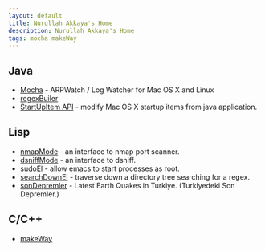 ```yaml
---
layout: default
title: Nurullah Akkaya's Home
description: Nurullah Akkaya's Home
tags: mocha makeWay
---
```


## Java
 - [Mocha](/mocha.markdown) - ARPWatch / Log Watcher for Mac OS X and Linux
 - [regexBuiler](/regexBuilder.markdown)
 - [StartUpItem API](/startUpItemApi.markdown) - modify Mac OS X startup items from java application.

## Lisp
 - [nmapMode](/nmapMode.markdown)  - an interface to nmap port scanner.
 - [dsniffMode](/dsniffMode.markdown)  - an interface to dsniff.
 - [sudoEl](/sudoEl.markdown) - allow emacs to start processes as root.
 - [searchDownEl](http://github.com/nakkaya/emacs/blob/master/int/searchDown.el) - traverse down a directory tree searching for a regex.
 - [sonDepremler](/sonDepremler/) - Latest Earth Quakes in Turkiye. (Turkiyedeki Son Depremler.)

## C/C++
 - [makeWay](/makeWay.markdown)
